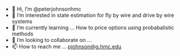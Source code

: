 - 👋 Hi, I’m @peterjohnsonhmc
- 👀 I’m interested in state estimation for fly by wire and drive by wire systems  
- 🌱 I’m currently learning ... How to price options using probabalistic methods
- 💞️ I’m looking to collaborate on ...
- 📫 How to reach me ... pjohnson@g.hmc.edu

<!---
peterjohnsonhmc/peterjohnsonhmc is a ✨ special ✨ repository because its `README.md` (this file) appears on your GitHub profile.
You can click the Preview link to take a look at your changes.
--->
